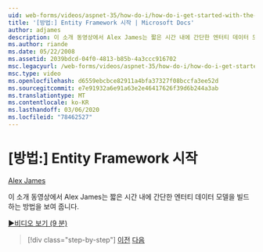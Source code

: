 ```yaml
---
uid: web-forms/videos/aspnet-35/how-do-i/how-do-i-get-started-with-the-entity-framework
title: '[방법:] Entity Framework 시작 | Microsoft Docs'
author: adjames
description: 이 소개 동영상에서 Alex James는 짧은 시간 내에 간단한 엔터티 데이터 모델을 빌드하는 방법을 보여 줍니다.
ms.author: riande
ms.date: 05/22/2008
ms.assetid: 2039bdcd-04f0-4813-b85b-4a3ccc916702
msc.legacyurl: /web-forms/videos/aspnet-35/how-do-i/how-do-i-get-started-with-the-entity-framework
msc.type: video
ms.openlocfilehash: d6559ebcbce82911a4bfa37327f08bccfa3ee52d
ms.sourcegitcommit: e7e91932a6e91a63e2e46417626f39d6b244a3ab
ms.translationtype: MT
ms.contentlocale: ko-KR
ms.lasthandoff: 03/06/2020
ms.locfileid: "78462527"
---
```

# <a name="how-do-i-get-started-with-the-entity-framework"></a>[방법:] Entity Framework 시작

[Alex James](https://github.com/adjames)

이 소개 동영상에서 Alex James는 짧은 시간 내에 간단한 엔터티 데이터 모델을 빌드하는 방법을 보여 줍니다.

[&#9654;비디오 보기 (9 분)](https://channel9.msdn.com/Blogs/ASP-NET-Site-Videos/how-do-i-get-started-with-the-entity-framework)

> [!div class="step-by-step"]
> [이전](how-do-i-converting-a-net-20-windows-forms-application-to-net-35.md)
> [다음](how-do-i-use-the-new-entity-data-source.md)
